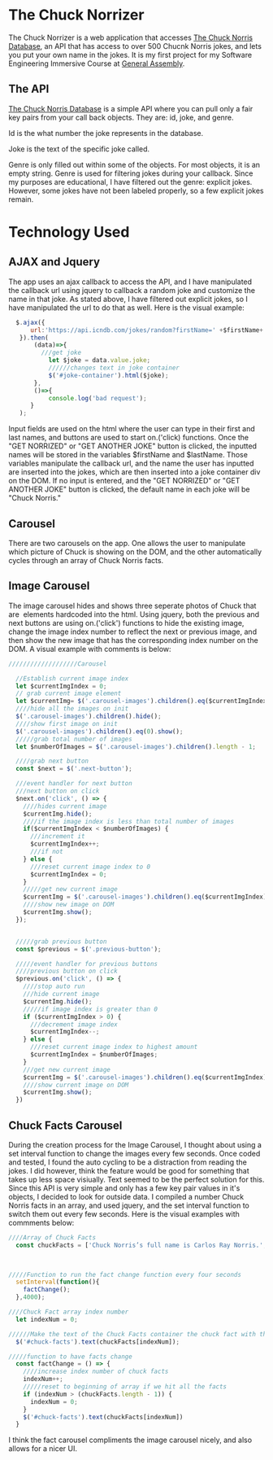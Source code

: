 # The Chuck Norrizer

The Chuck Norrizer is a web application that accesses [The Chuck Norris Database](http://www.icndb.com/api/), an API that has access to over 500 Chucnk Norris jokes, and lets you put your own name in the jokes. It is my first project for my Software Engineering Immersive Course at [General Assembly](https://generalassemb.ly/).

## The API

[The Chuck Norris Database](http://www.icndb.com/api/) is a simple API where you can pull only a fair key pairs from your call back objects. They are: id, joke, and genre.

Id is the what number the joke represents in the database.

Joke is the text of the specific joke called.

Genre is only filled out within some of the objects. For most objects, it is an empty string. Genre is used for filtering jokes during your callback. Since my purposes are educational, I have filtered out the genre: explicit jokes. However, some jokes have not been labeled properly, so a few explicit jokes remain. 

# Technology Used

## AJAX and Jquery
The app uses an ajax callback to access the API, and I have manipulated the callback url using jquery to callback a random joke and customize the name in that joke. As stated above, I have filtered out explicit jokes, so I have manipulated the url to do that as well. Here is the visual example:

```javascript
  $.ajax({
      url:'https://api.icndb.com/jokes/random?firstName=' +$firstName+ '&lastName=' +$lastName+'&exclude=[explicit]'
   }).then(
       (data)=>{
         ///get joke
           let $joke = data.value.joke;
           //////changes text in joke container
           $('#joke-container').html($joke);
       },
       ()=>{
           console.log('bad request');
      }
   );
```

Input fields are used on the html where the user can type in their first and last names, and buttons are used to start on.('click) functions. Once the "GET NORRIZED" or "GET ANOTHER JOKE" button is clicked, the inputted names will be stored in the variables $firstName and $lastName. Those variables manipulate the callback url, and the name the user has inputted are inserted into the jokes, which are then inserted into a joke container div on the DOM. If no input is entered, and the "GET NORRIZED" or "GET ANOTHER JOKE" button is clicked, the default name in each joke will be "Chuck Norris." 

## Carousel

There are two carousels on the app. One allows the user to manipulate which picture of Chuck is showing on the DOM, and the other automatically cycles through an array of Chuck Norris facts.

## Image Carousel

The image carousel hides and shows three seperate photos of Chuck that are <img> elements hardcoded into the html. Using jquery, both the previous and next buttons are using on.('click') functions to hide the existing image, change the image index number to reflect the next or previous image, and then show the new image that has the corresponding index number on the DOM. A visual example with comments is below:

```javascript
///////////////////Carousel

  //Establish current image index
  let $currentImgIndex = 0;
  // grab current image element
  let $currentImg= $('.carousel-images').children().eq($currentImgIndex);
  ////hide all the images on init
  $('.carousel-images').children().hide();
  ////show first image on init
  $('.carousel-images').children().eq(0).show();
  /////grab total number of images
  let $numberOfImages = $('.carousel-images').children().length - 1;

  ////grab next button
  const $next = $('.next-button');

  ///event handler for next button
  ///next button on click
  $next.on('click', () => {
    ////hides current image
    $currentImg.hide();
    ////if the image index is less than total number of images
    if($currentImgIndex < $numberOfImages) {
      ///increment it
      $currentImgIndex++;
      ///if not
    } else {
      ///reset current image index to 0
      $currentImgIndex = 0;
    }
    /////get new current image
    $currentImg = $('.carousel-images').children().eq($currentImgIndex);
    ////show new image on DOM
    $currentImg.show();
  });


  /////grab previous button
  const $previous = $('.previous-button');

  /////event handler for previous buttons
  ////previous button on click
  $previous.on('click', () => {
    ////stop auto run
    ///hide current image
    $currentImg.hide();
    /////if image index is greater than 0
    if ($currentImgIndex > 0) {
      ///decrement image index
      $currentImgIndex--;
    } else {
      ///reset current image index to highest amount
      $currentImgIndex = $numberOfImages;
    }
    ///get new current image
    $currentImg = $('.carousel-images').children().eq($currentImgIndex);
    ////show current image on DOM
    $currentImg.show();
  })
```

## Chuck Facts Carousel

During the creation process for the Image Carousel, I thought about using a set interval function to change the images every few seconds. Once coded and tested, I found the auto cycling to be a distraction from reading the jokes. I did however, think the feature would be good for something that takes up less space visiually. Text seemed to be the perfect solution for this.  Since this API is very simple and only has a few key pair values in it's objects, I decided to look for outside data. I compiled a number Chuck Norris facts in an array, and used jquery, and the set interval function to switch them out every few seconds. Here is the visual examples with commments below:

```Javascript
////Array of Chuck Facts
  const chuckFacts = ['Chuck Norris’s full name is Carlos Ray Norris.', 'Chuck served in the US Air Force from 1958-1962.', 'Chuck Norris Superkicks is a video game that was released for the Atari 2600 in 1983.', 'Chuck Norris has his own style of competitive fighting known as Chun Kuk Do.', 'Chuck Norris was Bruce Lee’s Nemesis in the 1972 movie, Way of the Dragon.', 'Norris began his martial arts training in South Korea in 1958.', 'Norris won karate’s triple crown for most tournament wins of the year in 1968.', 'Chuck Norris is a fan of Chuck Norris jokes.'];
  


/////Function to run the fact change function every four seconds
  setInterval(function(){
    factChange();
  },4000);

////Chuck Fact array index number
  let indexNum = 0;

//////Make the text of the Chuck Facts container the chuck fact with the corresponding index
  $('#chuck-facts').text(chuckFacts[indexNum]);

/////function to have facts change
  const factChange = () => {
    ////increase index number of chuck facts
    indexNum++;
    /////reset to beginning of array if we hit all the facts
    if (indexNum > (chuckFacts.length - 1)) {
      indexNum = 0;
    }
    $('#chuck-facts').text(chuckFacts[indexNum])
  }
```
I think the fact carousel compliments the image carousel nicely, and also allows for a nicer UI.
